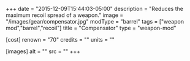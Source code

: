 +++
date = "2015-12-09T15:44:03-05:00"
description = "Reduces the maximum recoil spread of a weapon."
image = "/images/gear/compensator.jpg"
modType = "barrel"
tags = ["weapon mod","barrel","recoil"]
title = "Compensator"
type = "weapon-mod"

[cost]
  renown = "70"
  credits = ""
  units = ""

[images]
  alt = ""
  src = ""
+++

